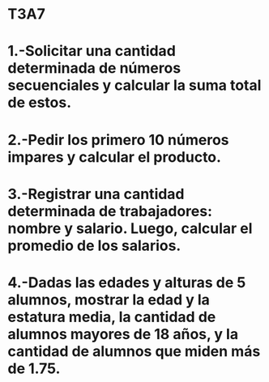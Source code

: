 # T3A7
# 1.-Solicitar una cantidad determinada de números secuenciales y calcular la suma total de estos.
# 2.-Pedir los primero 10 números impares y calcular el producto.
# 3.-Registrar una cantidad determinada de trabajadores: nombre y salario. Luego, calcular el promedio de los salarios.
# 4.-Dadas las edades y alturas de 5 alumnos, mostrar la edad y la estatura media, la cantidad de alumnos mayores de 18 años, y la cantidad de alumnos que miden más de 1.75.
